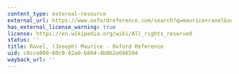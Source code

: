 ```yaml
---
content_type: external-resource
external_url: https://www.oxfordreference.com/search?q=maurice+ravel&searchBtn=Search&isQuickSearch=true
has_external_license_warning: true
license: https://en.wikipedia.org/wiki/All_rights_reserved
status: ''
title: Ravel, (Joseph) Maurice - Oxford Reference
uid: c0cce009-60c0-42a0-b864-4b862e696594
wayback_url: ''
---
```

